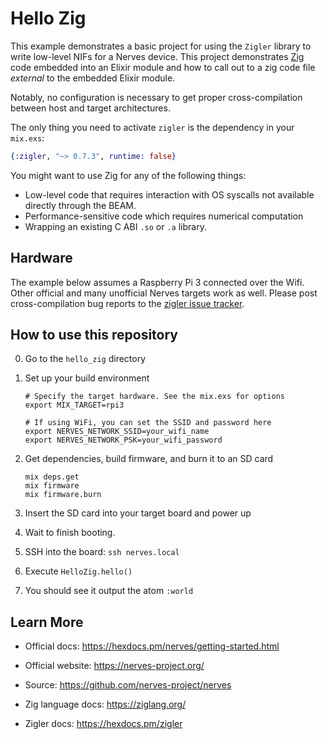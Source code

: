 # Hello Zig

This example demonstrates a basic project for using the `Zigler` library to
write low-level NIFs for a Nerves device.  This project demonstrates
[Zig](https://ziglang.org) code embedded into an Elixir module and how to call
out to a zig code file *external* to the embedded Elixir module.

Notably, no configuration is necessary to get proper cross-compilation between
host and target architectures.

The only thing you need to activate `zigler` is the dependency in your
`mix.exs`:

```elixir
{:zigler, "~> 0.7.3", runtime: false}
```

You might want to use Zig for any of the following things:

* Low-level code that requires interaction with OS syscalls not available
  directly through the BEAM.
* Performance-sensitive code which requires numerical computation
* Wrapping an existing C ABI `.so` or `.a` library.

## Hardware

The example below assumes a Raspberry Pi 3 connected over the Wifi. Other
official and many unofficial Nerves targets work as well. Please post
cross-compilation bug reports to the [zigler issue
tracker](https://github.com/ityonemo/zigler/issues).

## How to use this repository

0. Go to the `hello_zig` directory

1. Set up your build environment

   ```shell
   # Specify the target hardware. See the mix.exs for options
   export MIX_TARGET=rpi3

   # If using WiFi, you can set the SSID and password here
   export NERVES_NETWORK_SSID=your_wifi_name
   export NERVES_NETWORK_PSK=your_wifi_password
   ```

2. Get dependencies, build firmware, and burn it to an SD card

   ```shell
   mix deps.get
   mix firmware
   mix firmware.burn
   ```

3. Insert the SD card into your target board and power up

4. Wait to finish booting.

5. SSH into the board: `ssh nerves.local`

6. Execute `HelloZig.hello()`

7. You should see it output the atom `:world`

## Learn More

- Official docs: https://hexdocs.pm/nerves/getting-started.html
- Official website: https://nerves-project.org/
- Source: https://github.com/nerves-project/nerves

- Zig language docs: https://ziglang.org/
- Zigler docs: https://hexdocs.pm/zigler
